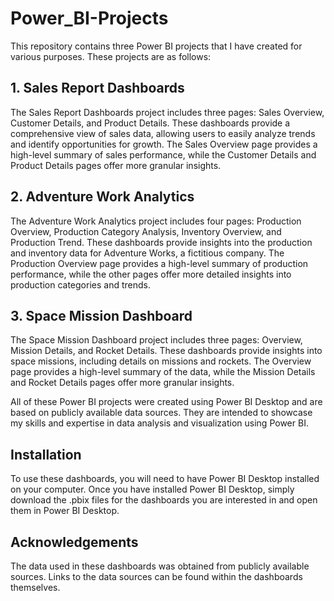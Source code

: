 # Power_BI-Projects
This repository contains three Power BI projects that I have created for various purposes. These projects are as follows:

## 1. Sales Report Dashboards
The Sales Report Dashboards project includes three pages: Sales Overview, Customer Details, and Product Details. These dashboards provide a comprehensive view of sales data, allowing users to easily analyze trends and identify opportunities for growth. The Sales Overview page provides a high-level summary of sales performance, while the Customer Details and Product Details pages offer more granular insights.

## 2. Adventure Work Analytics
The Adventure Work Analytics project includes four pages: Production Overview, Production Category Analysis, Inventory Overview, and Production Trend. These dashboards provide insights into the production and inventory data for Adventure Works, a fictitious company. The Production Overview page provides a high-level summary of production performance, while the other pages offer more detailed insights into production categories and trends.

## 3. Space Mission Dashboard
The Space Mission Dashboard project includes three pages: Overview, Mission Details, and Rocket Details. These dashboards provide insights into space missions, including details on missions and rockets. The Overview page provides a high-level summary of the data, while the Mission Details and Rocket Details pages offer more granular insights.

All of these Power BI projects were created using Power BI Desktop and are based on publicly available data sources. They are intended to showcase my skills and expertise in data analysis and visualization using Power BI.

## Installation
To use these dashboards, you will need to have Power BI Desktop installed on your computer. Once you have installed Power BI Desktop, simply download the .pbix files for the dashboards you are interested in and open them in Power BI Desktop.

## Acknowledgements
The data used in these dashboards was obtained from publicly available sources. Links to the data sources can be found within the dashboards themselves.
